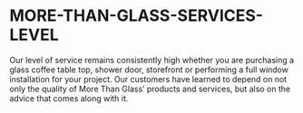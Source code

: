 # MORE-THAN-GLASS-SERVICES-LEVEL
Our level of service remains consistently high whether you are purchasing a glass coffee table top, shower door, storefront or performing a full window installation for your project.  Our customers have learned to depend on not only the quality of More Than Glass’ products and services, but also on the advice that comes along with it.
